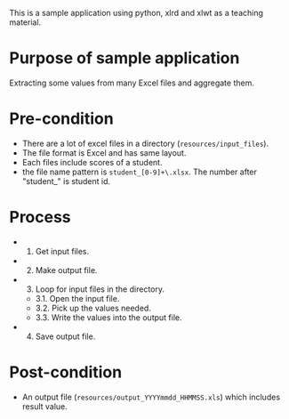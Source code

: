 This is a sample application using python, xlrd and xlwt as a teaching material.

# Purpose of sample application

Extracting some values from many Excel files and aggregate them.

# Pre-condition

- There are a lot of excel files in a directory (`resources/input_files`).
- The file format is Excel and has same layout.
- Each files include scores of a student.
- the file name pattern is `student_[0-9]+\.xlsx`. The number after "student_" is student id.

# Process

- 1. Get input files.
- 2. Make output file.
- 3. Loop for input files in the directory.
	- 3.1. Open the input file.
	- 3.2. Pick up the values needed.
	- 3.3. Write the values into the output file.
- 4. Save output file.

# Post-condition

- An output file (`resources/output_YYYYmmdd_HHMMSS.xls`) which includes result value.
